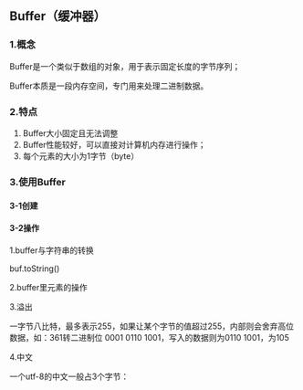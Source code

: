 ## Buffer（缓冲器）

### 1.概念

Buffer是一个类似于数组的对象，用于表示固定长度的字节序列；

Buffer本质是一段内存空间，专门用来处理二进制数据。

### 2.特点

1. Buffer大小固定且无法调整
2. Buffer性能较好，可以直接对计算机内存进行操作；
3. 每个元素的大小为1字节（byte）

### 3.使用Buffer

#### 3-1创建

#### 3-2操作

1.buffer与字符串的转换

buf.toString()

2.buffer里元素的操作

3.溢出

一字节八比特，最多表示255，如果让某个字节的值超过255，内部则会舍弃高位数据，如：361转二进制位 0001 0110 1001，写入的数据则为0110 1001，为105

4.中文

一个utf-8的中文一般占3个字节：



